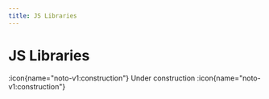 ```yaml
---
title: JS Libraries
---
```


# JS Libraries

:icon{name="noto-v1:construction"} Under construction :icon{name="noto-v1:construction"}

